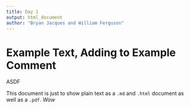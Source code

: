```yaml
---
title: Day 1
output: html_document
author: "Bryan Jacques and William Ferguson"
---
```


# Example Text, Adding to Example Comment
ASDF

This document is just to show plain text as a `.md` and `.html` document as well as a `.pdf`. *Wow*
